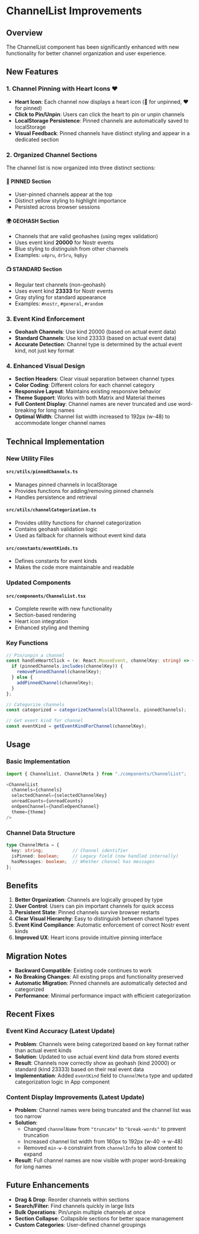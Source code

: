 # ChannelList Improvements

## Overview
The ChannelList component has been significantly enhanced with new functionality for better channel organization and user experience.

## New Features

### 1. Channel Pinning with Heart Icons ❤️
- **Heart Icon**: Each channel now displays a heart icon (🤍 for unpinned, ❤️ for pinned)
- **Click to Pin/Unpin**: Users can click the heart to pin or unpin channels
- **LocalStorage Persistence**: Pinned channels are automatically saved to localStorage
- **Visual Feedback**: Pinned channels have distinct styling and appear in a dedicated section

### 2. Organized Channel Sections
The channel list is now organized into three distinct sections:

#### 📌 PINNED Section
- User-pinned channels appear at the top
- Distinct yellow styling to highlight importance
- Persisted across browser sessions

#### 🌍 GEOHASH Section
- Channels that are valid geohashes (using regex validation)
- Uses event kind **20000** for Nostr events
- Blue styling to distinguish from other channels
- Examples: `u4pru`, `dr5ru`, `9q8yy`

#### 📺 STANDARD Section
- Regular text channels (non-geohash)
- Uses event kind **23333** for Nostr events
- Gray styling for standard appearance
- Examples: `#nostr`, `#general`, `#random`

### 3. Event Kind Enforcement
- **Geohash Channels**: Use kind 20000 (based on actual event data)
- **Standard Channels**: Use kind 23333 (based on actual event data)
- **Accurate Detection**: Channel type is determined by the actual event kind, not just key format

### 4. Enhanced Visual Design
- **Section Headers**: Clear visual separation between channel types
- **Color Coding**: Different colors for each channel category
- **Responsive Layout**: Maintains existing responsive behavior
- **Theme Support**: Works with both Matrix and Material themes
- **Full Content Display**: Channel names are never truncated and use word-breaking for long names
- **Optimal Width**: Channel list width increased to 192px (w-48) to accommodate longer channel names

## Technical Implementation

### New Utility Files

#### `src/utils/pinnedChannels.ts`
- Manages pinned channels in localStorage
- Provides functions for adding/removing pinned channels
- Handles persistence and retrieval

#### `src/utils/channelCategorization.ts`
- Provides utility functions for channel categorization
- Contains geohash validation logic
- Used as fallback for channels without event kind data

#### `src/constants/eventKinds.ts`
- Defines constants for event kinds
- Makes the code more maintainable and readable

### Updated Components

#### `src/components/ChannelList.tsx`
- Complete rewrite with new functionality
- Section-based rendering
- Heart icon integration
- Enhanced styling and theming

### Key Functions

```typescript
// Pin/unpin a channel
const handleHeartClick = (e: React.MouseEvent, channelKey: string) => {
  if (pinnedChannels.includes(channelKey)) {
    removePinnedChannel(channelKey);
  } else {
    addPinnedChannel(channelKey);
  }
};

// Categorize channels
const categorized = categorizeChannels(allChannels, pinnedChannels);

// Get event kind for channel
const eventKind = getEventKindForChannel(channelKey);
```

## Usage

### Basic Implementation
```typescript
import { ChannelList, ChannelMeta } from "./components/ChannelList";

<ChannelList
  channels={channels}
  selectedChannel={selectedChannelKey}
  unreadCounts={unreadCounts}
  onOpenChannel={handleOpenChannel}
  theme={theme}
/>
```

### Channel Data Structure
```typescript
type ChannelMeta = {
  key: string;           // Channel identifier
  isPinned: boolean;     // Legacy field (now handled internally)
  hasMessages: boolean;  // Whether channel has messages
};
```

## Benefits

1. **Better Organization**: Channels are logically grouped by type
2. **User Control**: Users can pin important channels for quick access
3. **Persistent State**: Pinned channels survive browser restarts
4. **Clear Visual Hierarchy**: Easy to distinguish between channel types
5. **Event Kind Compliance**: Automatic enforcement of correct Nostr event kinds
6. **Improved UX**: Heart icons provide intuitive pinning interface

## Migration Notes

- **Backward Compatible**: Existing code continues to work
- **No Breaking Changes**: All existing props and functionality preserved
- **Automatic Migration**: Pinned channels are automatically detected and categorized
- **Performance**: Minimal performance impact with efficient categorization

## Recent Fixes

### Event Kind Accuracy (Latest Update)
- **Problem**: Channels were being categorized based on key format rather than actual event kinds
- **Solution**: Updated to use actual event kind data from stored events
- **Result**: Channels now correctly show as geohash (kind 20000) or standard (kind 23333) based on their real event data
- **Implementation**: Added `eventKind` field to `ChannelMeta` type and updated categorization logic in App component

### Content Display Improvements (Latest Update)
- **Problem**: Channel names were being truncated and the channel list was too narrow
- **Solution**: 
  - Changed `channelName` from `"truncate"` to `"break-words"` to prevent truncation
  - Increased channel list width from 160px to 192px (w-40 → w-48)
  - Removed `min-w-0` constraint from `channelInfo` to allow content to expand
- **Result**: Full channel names are now visible with proper word-breaking for long names

## Future Enhancements

- **Drag & Drop**: Reorder channels within sections
- **Search/Filter**: Find channels quickly in large lists
- **Bulk Operations**: Pin/unpin multiple channels at once
- **Section Collapse**: Collapsible sections for better space management
- **Custom Categories**: User-defined channel groupings
